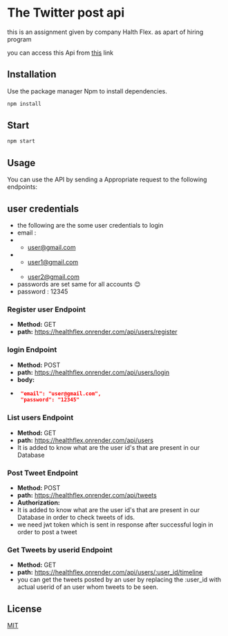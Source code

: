 # The Twitter post api

this is an assignment given by company Halth Flex.
as apart of hiring program

you can access this Api from [this](https://healthflex.onrender.com/) link

## Installation

Use the package manager Npm to install dependencies.

```bash
npm install
```

## Start
```bash
npm start
```

## Usage
You can use the API by sending a Appropriate request to the following endpoints:

## user credentials 
* the following are the some user credentials to login
* email : 
* * user@gmail.com
* * user1@gmail.com
* * user2@gmail.com
* passwords are set same for all accounts 😊
* password : 12345

### Register user Endpoint
*   **Method:** GET
*   **path:** https://healthflex.onrender.com/api/users/register
### login Endpoint
*   **Method:** POST
*   **path:** https://healthflex.onrender.com/api/users/login
*  **body:** 
*  ```json
    "email": "user@gmail.com",
    "password": "12345"
    ```


  
### List users Endpoint
*   **Method:** GET
*   **path:** https://healthflex.onrender.com/api/users
*  It is added to know what are the user id's that are present in our Database


### Post Tweet Endpoint
*   **Method:**  POST
*   **path:** https://healthflex.onrender.com/api/tweets
*   **Authorization:** 
*    It is added to know what are the user id's that are present in our Database in order to check tweets of ids.
*  we need jwt token which is sent in response after successful login in order to post a tweet
  
  
### Get Tweets by userid Endpoint
*   **Method:** GET
*   **path:** https://healthflex.onrender.com/api/users/:user_id/timeline
*   you can get the tweets posted by an user by replacing the :user_id with actual userid of an user whom tweets to be seen.
  
    

## License

[MIT](https://choosealicense.com/licenses/mit/)
